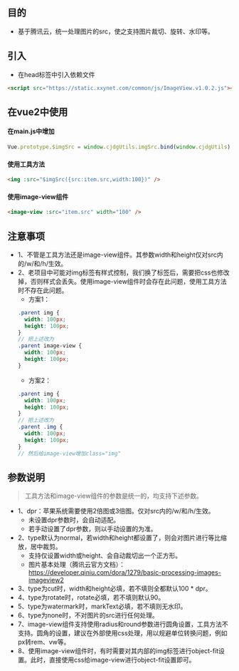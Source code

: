 ## 目的
* 基于腾讯云，统一处理图片的src，使之支持图片裁切、旋转、水印等。

## 引入
* 在head标签中引入依赖文件
```html
<script src="https://static.xxynet.com/common/js/ImageView.v1.0.2.js"></script>
```

## 在vue2中使用
#### 在main.js中增加
```javascript
Vue.prototype.$imgSrc = window.cjdgUtils.imgSrc.bind(window.cjdgUtils)
```
#### 使用工具方法
```html
<img :src="$imgSrc({src:item.src,width:100})" />
```
#### 使用image-view组件
```html
<image-view :src="item.src" width="100" />
```

## 注意事项
* 1、不管是工具方法还是image-view组件。其参数width和height仅对src内的/w/和/h/生效。
* 2、老项目中可能对img标签有样式控制，我们换了标签后，需要把css也修改掉，否则样式会丢失。使用image-view组件时会存在此问题，使用工具方法时不存在此问题。
  - 方案1：
  ```scss
  .parent img {
    width: 100px;
    height: 100px;
  }
  // 把上述改为
  .parent image-view {
    width: 100px;
    height: 100px;
  }
  ```
  - 方案2：
  ```scss
  .parent img {
    width: 100px;
    height: 100px;
  }
  // 把上述改为
  .parent .img {
    width: 100px;
    height: 100px;
  }
  // 然后给image-view增加class="img"
  ```

## 参数说明
> 工具方法和image-view组件的参数是统一的，均支持下述参数。
* 1、dpr：苹果系统需要使用2倍图或3倍图。仅对src内的/w/和/h/生效。
  - 未设置dpr参数时，会自动适配。
  - 若手动设置了dpr参数，则以手动设置的为准。
* 2、type默认为normal，若width和height都设置了，则会对图片进行等比缩放，居中裁剪。
  - 支持仅设置width或height、会自动裁切出一个正方形。
  - 图片基本处理（腾讯云官方文档）：https://developer.qiniu.com/dora/1279/basic-processing-images-imageview2
* 3、type为cut时，width和height必填，若不填则全都默认100 * dpr。
* 4、type为rotate时，rotate必填，若不填则默认90。
* 5、type为watermark时，markText必填，若不填则无水印。
* 6、type为none时，不对图片的src进行任何处理。
* 7、image-view组件支持使用radius和round参数进行圆角设置，工具方法不支持。圆角的设置，建议在外部使用css处理，用以规避单位转换问题，例如px转rem、vw等。
* 8、使用image-view组件时，有时需要对其内部的img标签进行object-fit设置。此时，直接使用css给image-view进行object-fit设置即可。
